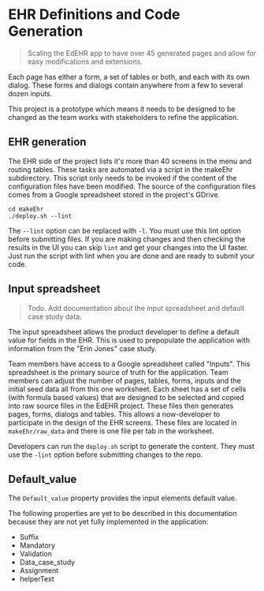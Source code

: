 # EHR Definitions and Code Generation

> Scaling the EdEHR app to have over 45 generated pages and allow for easy modifications and extensions. 

Each page has either a form, a set of tables or both, and each with its 
own dialog. These forms and dialogs contain anywhere from a few to several dozen inputs.

This project is a prototype which means it needs to be designed to be changed as the team works
with stakeholders to refine the application.

## EHR generation
The EHR side of the project lists it's more than 40 screens in the menu and routing tables. These 
tasks are automated via a script in the makeEhr subdirectory. This script only needs to be invoked if the content of the 
configuration files have been modified. The source of the configuration files comes from a Google spreadsheet stored 
in the project's GDrive.
```
cd makeEhr
./deploy.sh --lint
```
The ```--lint``` option can be replaced with ```-l```. You must use this lint option before submitting files. If you are 
making changes and then checking the results in the UI you can skip ```lint``` and get your changes into the UI faster.
Just run the script with lint when you are done and are ready to submit your code.

## Input spreadsheet

> Todo. Add documentation about the input spreadsheet and default case study data.

The input spreadsheet allows the product developer to define a default value for fields in the EHR. This is used to prepopulate the application with information from the "Erin Jones" case study.

Team members have access to a Google spreadsheet called "Inputs". This spreadsheet is the primary source of truth for
the application. Team members can adjust the number of pages, tables, forms, inputs and the initial seed data
all from this one worksheet. Each sheet has a set of cells (with formula based values) that are designed to be selected and
copied into raw source files in the EdEHR project. These files then generates pages, forms, dialogs and tables. This allows a now-developer to participate in the design of the EHR screens. These files are located in ```makeEhr/raw_data``` and there is one
file per tab in the worksheet.

Developers can run the ```deploy.sh``` script to generate the content. They must use the ```-lint``` option before submitting
changes to the repo.

## Default_value
The ```Default_value``` property provides the input elements default value.

The following properties are yet to be described in this documentation because they are not yet fully implemented in the application:
- Suffix
- Mandatory
- Validation
- Data_case_study
- Assignment
- helperText